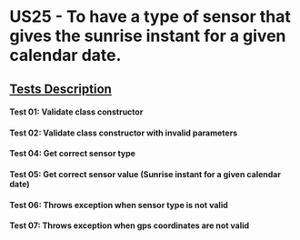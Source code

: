 # US25 - To have a type of sensor that gives the sunrise instant for a given calendar date.

## [Tests Description](../../../../src//test/java/SmartHome/sensors/SunriseSensorTest.java)

#### Test 01: Validate class constructor
#### Test 02: Validate class constructor with invalid parameters
#### Test 04: Get correct sensor type
#### Test 05: Get correct sensor value (Sunrise instant for a given calendar date)
#### Test 06: Throws exception when sensor type is not valid
#### Test 07: Throws exception when gps coordinates are not valid
